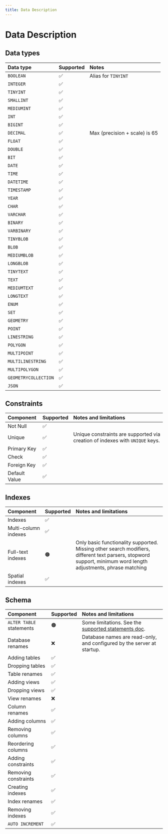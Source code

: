 ```yaml
---
title: Data Description
---
```


# Data Description

## Data types

| Data type            | Supported | Notes                           |
| :------------------- |:----------| :------------------------------ |
| `BOOLEAN`            | ✅         | Alias for `TINYINT`             |
| `INTEGER`            | ✅         |                                 |
| `TINYINT`            | ✅         |                                 |
| `SMALLINT`           | ✅         |                                 |
| `MEDIUMINT`          | ✅         |                                 |
| `INT`                | ✅         |                                 |
| `BIGINT`             | ✅         |                                 |
| `DECIMAL`            | ✅         | Max \(precision + scale\) is 65 |
| `FLOAT`              | ✅         |                                 |
| `DOUBLE`             | ✅         |                                 |
| `BIT`                | ✅         |                                 |
| `DATE`               | ✅         |                                 |
| `TIME`               | ✅         |                                 |
| `DATETIME`           | ✅         |                                 |
| `TIMESTAMP`          | ✅         |                                 |
| `YEAR`               | ✅         |                                 |
| `CHAR`               | ✅         |                                 |
| `VARCHAR`            | ✅         |                                 |
| `BINARY`             | ✅         |                                 |
| `VARBINARY`          | ✅         |                                 |
| `TINYBLOB`           | ✅         |                                 |
| `BLOB`               | ✅         |                                 |
| `MEDIUMBLOB`         | ✅         |                                 |
| `LONGBLOB`           | ✅         |                                 |
| `TINYTEXT`           | ✅         |                                 |
| `TEXT`               | ✅         |                                 |
| `MEDIUMTEXT`         | ✅         |                                 |
| `LONGTEXT`           | ✅         |                                 |
| `ENUM`               | ✅         |                                 |
| `SET`                | ✅         |                                 |
| `GEOMETRY`           | ✅         |                                 |
| `POINT`              | ✅         |                                 |
| `LINESTRING`         | ✅         |                                 |
| `POLYGON`            | ✅         |                                 |
| `MULTIPOINT`         | ✅         |                                 |
| `MULTILINESTRING`    | ✅         |                                 |
| `MULTIPOLYGON`       | ✅         |                                 |
| `GEOMETRYCOLLECTION` | ✅         |                                 |
| `JSON`               | ✅         |                                 |

## Constraints

| Component     | Supported | Notes and limitations                                                        |
| :------------ | :-------- | :--------------------------------------------------------------------------- |
| Not Null      | ✅        |                                                                              |
| Unique        | ✅        | Unique constraints are supported via creation of indexes with `UNIQUE` keys. |
| Primary Key   | ✅        |                                                                              |
| Check         | ✅        |                                                                              |
| Foreign Key   | ✅        |                                                                              |
| Default Value | ✅        |                                                                              |

## Indexes

| Component            | Supported | Notes and limitations                                                                                                                                          |
| :------------------- | :-------- |:---------------------------------------------------------------------------------------------------------------------------------------------------------------|
| Indexes              | ✅        |                                                                                                                                                                |
| Multi-column indexes | ✅        |                                                                                                                                                                |
| Full-text indexes    | 🟠        | Only basic functionality supported. Missing other search modifiers, different text parsers, stopword support, minimum word length adjustments, phrase matching |
| Spatial indexes      | ✅        |                                                                                                                                                                |

## Schema

| Component                | Supported | Notes and limitations                                                          |
| :----------------------- | :-------- | :----------------------------------------------------------------------------- |
| `ALTER TABLE` statements | 🟠        | Some limitations. See the [supported statements doc](supported-statements.md). |
| Database renames         | ❌        | Database names are read-only, and configured by the server at startup.         |
| Adding tables            | ✅        |                                                                                |
| Dropping tables          | ✅        |                                                                                |
| Table renames            | ✅        |                                                                                |
| Adding views             | ✅        |                                                                                |
| Dropping views           | ✅        |                                                                                |
| View renames             | ❌        |                                                                                |
| Column renames           | ✅        |                                                                                |
| Adding columns           | ✅        |                                                                                |
| Removing columns         | ✅        |                                                                                |
| Reordering columns       | ✅        |                                                                                |
| Adding constraints       | ✅        |                                                                                |
| Removing constraints     | ✅        |                                                                                |
| Creating indexes         | ✅        |                                                                                |
| Index renames            | ✅        |                                                                                |
| Removing indexes         | ✅        |                                                                                |
| `AUTO INCREMENT`         | ✅        |                                                                                |
